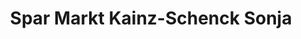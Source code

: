 ---
title: "Spar Markt Kainz-Schenck Sonja"
url: /fehring/spar-markt-kainz-schenck-sonja/
shop: Supermarkt
---
